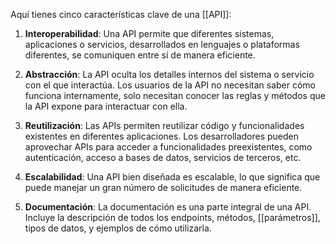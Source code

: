 Aquí tienes cinco características clave de una [[API]]:

1. **Interoperabilidad**: Una API permite que diferentes sistemas, aplicaciones o servicios, desarrollados en lenguajes o plataformas diferentes, se comuniquen entre sí de manera eficiente.
    
2. **Abstracción**: La API oculta los detalles internos del sistema o servicio con el que interactúa. Los usuarios de la API no necesitan saber cómo funciona internamente, solo necesitan conocer las reglas y métodos que la API expone para interactuar con ella.
    
3. **Reutilización**: Las APIs permiten reutilizar código y funcionalidades existentes en diferentes aplicaciones. Los desarrolladores pueden aprovechar APIs para acceder a funcionalidades preexistentes, como autenticación, acceso a bases de datos, servicios de terceros, etc.
    
4. **Escalabilidad**: Una API bien diseñada es escalable, lo que significa que puede manejar un gran número de solicitudes de manera eficiente.
    
5. **Documentación**: La documentación es una parte integral de una API. Incluye la descripción de todos los endpoints, métodos, [[parámetros]], tipos de datos, y ejemplos de cómo utilizarla.